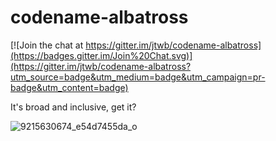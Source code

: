# codename-albatross

[![Join the chat at https://gitter.im/jtwb/codename-albatross](https://badges.gitter.im/Join%20Chat.svg)](https://gitter.im/jtwb/codename-albatross?utm_source=badge&utm_medium=badge&utm_campaign=pr-badge&utm_content=badge)


It's broad and inclusive, get it?


![9215630674_e54d7455da_o](https://cloud.githubusercontent.com/assets/212901/6542831/118ed8b2-c4bb-11e4-9ccf-2fe89268b176.jpg)
